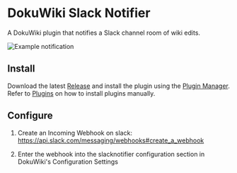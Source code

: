 # DokuWiki Slack Notifier

A DokuWiki plugin that notifies a Slack channel room of wiki edits.

![Example notification](https://github.com/mallchin/dokuwiki-slack-notifier/raw/master/example.png)

## Install

Download the latest [Release](https://github.com/mallchin/dokuwiki-slack-notifier/releases) and install the plugin using the [Plugin Manager](https://www.dokuwiki.org/plugin:plugin).  Refer to [Plugins](https://www.dokuwiki.org/plugins) on how to install plugins manually.

## Configure

1. Create an Incoming Webhook on slack: https://api.slack.com/messaging/webhooks#create_a_webhook

2. Enter the webhook into the slacknotifier configuration section in DokuWiki's Configuration Settings
